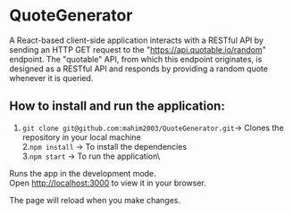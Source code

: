 # QuoteGenerator
A React-based client-side application interacts with a RESTful API by sending an HTTP GET request to the "https://api.quotable.io/random" endpoint. The "quotable" API, from which this endpoint originates, is designed as a RESTful API and responds by providing a random quote whenever it is queried.
## How to install and run the application:
1. `git clone git@github.com:mahim2003/QuoteGenerator.git`-> Clones the repository in your local machine\
2.`npm install` -> To install the dependencies\
3.`npm start` -> To run the application\

Runs the app in the development mode.\
Open [http://localhost:3000](http://localhost:3000) to view it in your browser.

The page will reload when you make changes.
